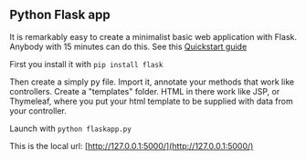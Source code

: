 ## Python Flask app
It is remarkably easy to create a minimalist basic web application with Flask. Anybody with 15 minutes can do this.
See this [Quickstart guide](https://flask.palletsprojects.com/en/stable/quickstart/)

First you install it with 
`pip install flask`

Then create a simply py file. Import it, annotate your methods that work like controllers. Create a "templates" folder. HTML in there work like JSP, or Thymeleaf, where you put your html template to be supplied with data from your controller.

Launch with 
`python flaskapp.py`


This is the local url: [http://127.0.0.1:5000/](http://127.0.0.1:5000/)
